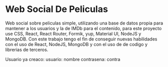 # Web Social De Peliculas
Web social sobre peliculas simple, utilizando una base de datos propia para mantener a los usuarios y la de IMDb para el contenido, para este proyecto use CSS, React, React Router, Formik, yup, Material UI, NodeJS y MongoDB.
Con este trabajo tengo el fin de conseguir nuevas habilidades con el uso de React, NodeJS, MongoDB y con el uso de de codigo y librerias de terceros.

Usuario ya creaco: 
  usuario: nombre
  contrasena: contra
